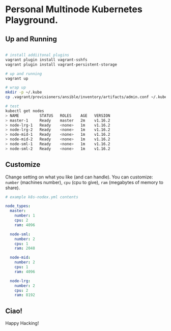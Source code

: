 # Personal Multinode Kubernetes Playground.


## Up and Running

```bash

# install addiitonal plugins
vagrant plugin install vagrant-sshfs
vagrant plugin install vagrant-persistent-storage

# up and running
vagrant up

# wrap up
mkdir -p ~/.kube
cp .vagrant/provisioners/ansible/inventory/artifacts/admin.conf ~/.kube/config

# test
kubectl get nodes
> NAME         STATUS   ROLES    AGE   VERSION
> master-1     Ready    master   2m    v1.16.2
> node-lrg-1   Ready    <none>   1m    v1.16.2
> node-lrg-2   Ready    <none>   1m    v1.16.2
> node-mid-1   Ready    <none>   1m    v1.16.2
> node-mid-2   Ready    <none>   1m    v1.16.2
> node-sml-1   Ready    <none>   1m    v1.16.2
> node-sml-2   Ready    <none>   1m    v1.16.2
```

## Customize

Change setting on what you like (and can handle). You can customize: `number` (machines number), `cpu` (cpu to give), `ram` (megabytes of memory to share).

```yaml
# example k8s-nodex.yml contents

node_types:
  master:
    number: 1
    cpu: 2
    ram: 4096

  node-sml:
    number: 2
    cpu: 1
    ram: 2048

  node-mid:
    number: 2
    cpu: 1
    ram: 4096

  node-lrg:
    number: 2
    cpu: 2
    ram: 8192

```

## Ciao!

Happy Hacking!


